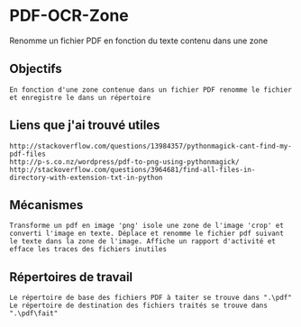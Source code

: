 PDF-OCR-Zone
============

Renomme un fichier PDF en fonction du texte contenu dans une zone

Objectifs
---------
	En fonction d'une zone contenue dans un fichier PDF renomme le fichier et enregistre le dans un répertoire

Liens que j'ai trouvé utiles
----------------------------
	http://stackoverflow.com/questions/13984357/pythonmagick-cant-find-my-pdf-files
	http://p-s.co.nz/wordpress/pdf-to-png-using-pythonmagick/
	http://stackoverflow.com/questions/3964681/find-all-files-in-directory-with-extension-txt-in-python

Mécanismes
----------
	Transforme un pdf en image 'png' isole une zone de l'image 'crop' et converti l'image en texte. Déplace et renomme le fichier pdf suivant le texte dans la zone de l'image. Affiche un rapport d'activité et efface les traces des fichiers inutiles

Répertoires de travail
----------------------
	Le répertoire de base des fichiers PDF à taiter se trouve dans ".\pdf"
	Le répertoire de destination des fichiers traités se trouve dans ".\pdf\fait"
